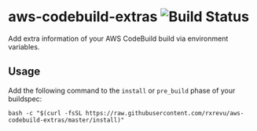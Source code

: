 # aws-codebuild-extras ![Build Status](https://codebuild.us-west-2.amazonaws.com/badges?uuid=eyJlbmNyeXB0ZWREYXRhIjoiUkxsV0l4UDBkWmh1Z1NIbm9wTENycVl4d1pDTTYrc1I3dzhFSlQ1QWFQdDl1Tm10NGduZklrTWVON1Vock5rOHVJV0xGYWhwT0V0cWVtMFg2WWRLTVlZPSIsIml2UGFyYW1ldGVyU3BlYyI6InhrOHdIV0FzY3Y1dmZ0SGwiLCJtYXRlcmlhbFNldFNlcmlhbCI6MX0%3D&branch=master)
Add extra information of your AWS CodeBuild build via environment variables.

## Usage

Add the following command to the `install` or `pre_build` phase of your buildspec:

    bash -c "$(curl -fsSL https://raw.githubusercontent.com/rxrevu/aws-codebuild-extras/master/install)"
